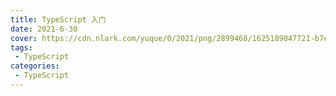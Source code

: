 ```yaml
---
title: TypeScript 入门
date: 2021-6-30
cover: https://cdn.nlark.com/yuque/0/2021/png/2899468/1625189047721-b7eecc41-6a2b-47d3-8aea-1cb05cdeca5e.png
tags:
 - TypeScript
categories:
 - TypeScript
---
```

<template>
    <div>
        <img src="https://cdn.nlark.com/yuque/0/2021/png/2899468/1625189047721-b7eecc41-6a2b-47d3-8aea-1cb05cdeca5e.png" referrerpolicy="no-referrer">
        <img src="https://cdn.nlark.com/yuque/0/2021/png/2899468/1626522311133-d3044a3e-85b4-44ea-9188-b06c3f92bdbf.png" referrerpolicy="no-referrer">
    </div>
     <el-card shadow="always">
     <p>资源下载地址:</p>
          <div>
           <div><el-link :underline="false" href="https://element.eleme.io" target="_blank">TypeScript精讲视频教程</el-link></div>
           <div><el-link :underline="false" type="primary">链接: https://pan.baidu.com/s/1Hhju7Wxe-zJMdeJLGqtGHQ  密码: fs3i</el-link></div>
          </div>
          <div>
           <div><el-link :underline="false" href="https://element.eleme.io" target="_blank">前端下一代开发语言TypeScript 从基础到axios实战</el-link></div>
           <div><el-link :underline="false" type="primary">链接: https://pan.baidu.com/s/1FCBkNQmW1WCNtZyRVSwf3A  密码: q3dq</el-link></div>
          </div>
     </el-card>
      <my-money></my-money>
</template>
